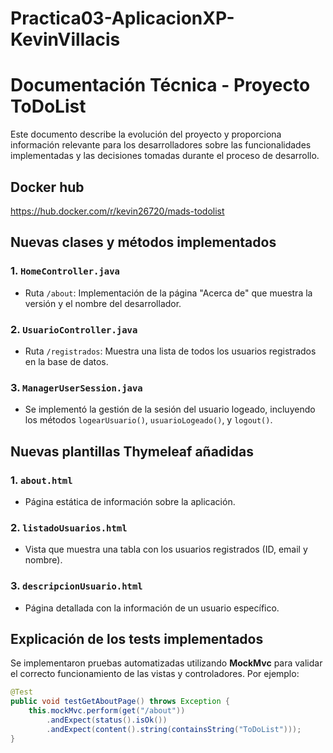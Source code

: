 # Practica03-AplicacionXP-KevinVillacis
# Documentación Técnica - Proyecto ToDoList

Este documento describe la evolución del proyecto y proporciona información relevante para los desarrolladores sobre las funcionalidades implementadas y las decisiones tomadas durante el proceso de desarrollo.

## Docker hub
https://hub.docker.com/r/kevin26720/mads-todolist

## Nuevas clases y métodos implementados

### 1. **`HomeController.java`**
   - Ruta `/about`: Implementación de la página "Acerca de" que muestra la versión y el nombre del desarrollador.

### 2. **`UsuarioController.java`**
   - Ruta `/registrados`: Muestra una lista de todos los usuarios registrados en la base de datos.

### 3. **`ManagerUserSession.java`**
   - Se implementó la gestión de la sesión del usuario logeado, incluyendo los métodos `logearUsuario()`, `usuarioLogeado()`, y `logout()`.

## Nuevas plantillas Thymeleaf añadidas

### 1. **`about.html`**
   - Página estática de información sobre la aplicación.

### 2. **`listadoUsuarios.html`**
   - Vista que muestra una tabla con los usuarios registrados (ID, email y nombre).

### 3. **`descripcionUsuario.html`**
   - Página detallada con la información de un usuario específico.

## Explicación de los tests implementados

Se implementaron pruebas automatizadas utilizando **MockMvc** para validar el correcto funcionamiento de las vistas y controladores. Por ejemplo:

```java
@Test
public void testGetAboutPage() throws Exception {
    this.mockMvc.perform(get("/about"))
        .andExpect(status().isOk())
        .andExpect(content().string(containsString("ToDoList")));
}


